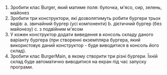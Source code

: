 1. Зробити клас Burger, який матиме поля:
булочка, м'ясо, сир, зелень, майонез
2. Зробити три конструктори, які дозволятимуть робити бургери трьох видів:
a. звичайний бургер (усі компоненти)
b. дієтичний бургер (без майонезу)
c. з подвійним м'ясом
3. У кожен конструктор додати виведення в консоль складу даного варіанту бургера (при створенні екземпляра бургера, який використовує даний конструктор - буде виводитися в консоль його склад).
4. Зробити клас BurgerMain, в якому створити три різні бургери. Їхній склад буде автоматично виводитися на екран під час запуску програми.